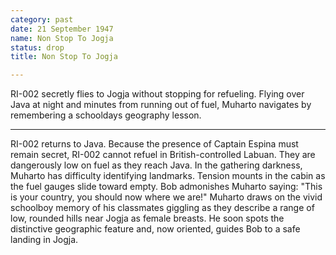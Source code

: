 ```yaml
---
category: past
date: 21 September 1947
name: Non Stop To Jogja
status: drop
title: Non Stop To Jogja

---
```

RI-002 secretly flies to Jogja without stopping for refueling. Flying over Java at night and minutes from running out of fuel, Muharto navigates by remembering a schooldays geography lesson.

------

RI-002 returns to Java. Because the presence of Captain 
Espina must remain secret, RI-002 cannot refuel in British-controlled Labuan. They are dangerously low on fuel as
they reach Java. In the gathering darkness, Muharto has difficulty
identifying landmarks. Tension mounts in the cabin as the fuel gauges
slide toward empty. Bob admonishes Muharto saying: "This is your
country, you should now where we are!" Muharto draws on the vivid
schoolboy memory of his classmates giggling as they describe a range of
low, rounded hills near Jogja as female breasts. He soon spots the
distinctive geographic feature and, now oriented, guides Bob to a safe
landing in Jogja.

